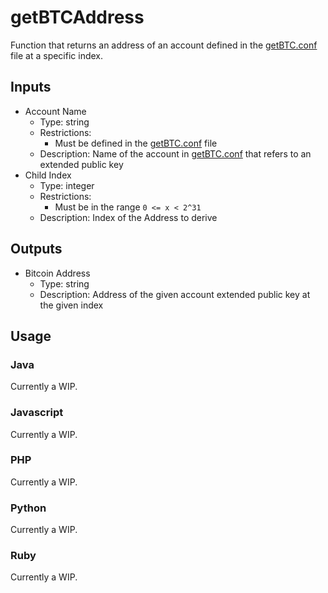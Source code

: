 # getBTCAddress
Function that returns an address of an account defined in the [getBTC.conf][conf-file] file at a specific index.

## Inputs
- Account Name
  - Type: string
  - Restrictions:
    - Must be defined in the [getBTC.conf][conf-file] file
  - Description: Name of the account in [getBTC.conf][conf-file] that refers to an extended public key
- Child Index
  - Type: integer
  - Restrictions:
    - Must be in the range `0 <= x < 2^31`
  - Description: Index of the Address to derive

## Outputs
- Bitcoin Address
  - Type: string
  - Description: Address of the given account extended public key at the given index

## Usage

### Java
Currently a WIP.

### Javascript
Currently a WIP.

### PHP
Currently a WIP.

### Python
Currently a WIP.

### Ruby
Currently a WIP.

[conf-file]: Toolbox/getBTC.conf
